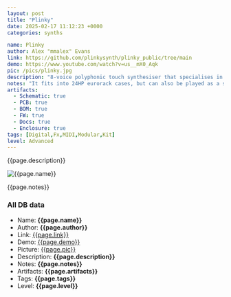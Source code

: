 ```yaml
---
layout: post
title: "Plinky"
date: 2025-02-17 11:12:23 +0000
categories: synths

name: Plinky
author: Alex "mmalex" Evans
link: https://github.com/plinkysynth/plinky_public/tree/main
demo: https://www.youtube.com/watch?v=us__mX0_Aqk
pic: /pics/plinky.jpg
description: "8-voice polyphonic touch synthesiser that specialises in fragile, melancholic sounds"
notes: "It fits into 24HP eurorack cases, but can also be played as a standalone desktop mini-synth over CV or MIDI, with line-level stereo input and a headphone output, all powered by USB."
artifacts:
  - Schematic: true
  - PCB: true
  - BOM: true
  - FW: true
  - Docs: true
  - Enclosure: true
tags: [Digital,Fx,MIDI,Modular,Kit]
level: Advanced
---
```


{{page.description}}

![{{page.name}}]({{page.pic}})

{{page.notes}}

### All DB data
- Name: **{{page.name}}**
- Author: **{{page.author}}**
- Link: [{{page.link}}]({{page.link}})
- Demo: [{{page.demo}}]({{page.demo}})
- Picture: [{{page.pic}}]({{page.pic}})
- Description: **{{page.description}}**
- Notes: **{{page.notes}}**
- Artifacts: **{{page.artifacts}}**
- Tags: **{{page.tags}}**
- Level: **{{page.level}}**
